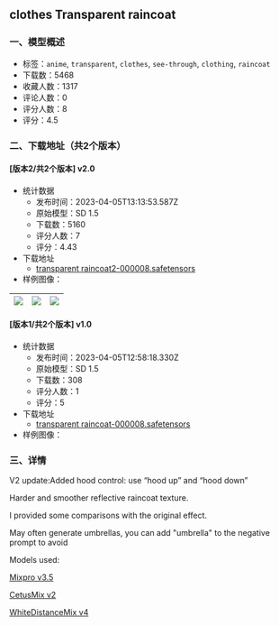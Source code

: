 ## clothes Transparent raincoat
### 一、模型概述

- 标签：`anime`, `transparent`, `clothes`, `see-through`, `clothing`, `raincoat`
- 下载数：5468
- 收藏人数：1317
- 评论人数：0
- 评分人数：8
- 评分：4.5

### 二、下载地址（共2个版本）

#### [版本2/共2个版本] v2.0

- 统计数据
  - 发布时间：2023-04-05T13:13:53.587Z
  - 原始模型：SD 1.5
  - 下载数：5160
  - 评分人数：7
  - 评分：4.43
- 下载地址
  - [transparent raincoat2-000008.safetensors](https://civitai.com/api/download/models/37117)
- 样例图像：

| <img src="https://image.civitai.com/xG1nkqKTMzGDvpLrqFT7WA/79dcfb19-7a6f-4a31-0826-cba4f82dde00/width=450/419238.jpeg" /> | <img src="https://image.civitai.com/xG1nkqKTMzGDvpLrqFT7WA/20a96aa3-ed4c-4986-b1a7-0976e0522100/width=450/419252.jpeg" /> | <img src="https://image.civitai.com/xG1nkqKTMzGDvpLrqFT7WA/d5049011-27bd-4a45-3f05-2aca0bbeb800/width=450/419253.jpeg" /> |
| ---- | ---- | ---- |

#### [版本1/共2个版本] v1.0

- 统计数据
  - 发布时间：2023-04-05T12:58:18.330Z
  - 原始模型：SD 1.5
  - 下载数：308
  - 评分人数：1
  - 评分：5
- 下载地址
  - [transparent raincoat-000008.safetensors](https://civitai.com/api/download/models/37024)
- 样例图像：

### 三、详情
<p>V2 update:Added hood control: use “hood up” and “hood down”</p><p></p><p>Harder and smoother reflective raincoat texture.</p><p>I provided some comparisons with the original effect.</p><p>May often generate umbrellas, you can add "umbrella" to the negative prompt to avoid</p><p>Models used:</p><p><a target="_blank" rel="ugc" href="https://civitai.com/models/14206/mix-pro-v35lignes">Mixpro v3.5</a></p><p><a target="_blank" rel="ugc" href="https://civitai.com/models/6755?modelVersionId=8298">CetusMix v2</a></p><p><a target="_blank" rel="ugc" href="https://huggingface.co/swl-models/WhiteDistanceMix-v4/tree/main">WhiteDistanceMix v4</a></p>